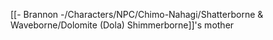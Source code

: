[[- Brannon -/Characters/NPC/Chimo-Nahagi/Shatterborne & Waveborne/Dolomite (Dola) Shimmerborne]]'s mother
